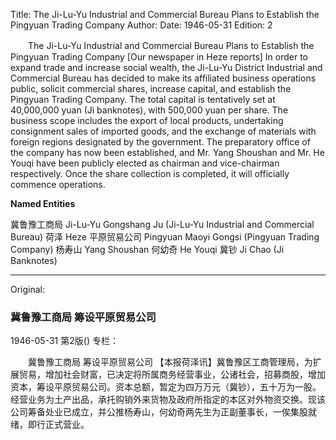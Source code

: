 Title: The Ji-Lu-Yu Industrial and Commercial Bureau Plans to Establish the Pingyuan Trading Company
Author:
Date: 1946-05-31
Edition: 2

　　The Ji-Lu-Yu Industrial and Commercial Bureau
    Plans to Establish the Pingyuan Trading Company
    [Our newspaper in Heze reports] In order to expand trade and increase social wealth, the Ji-Lu-Yu District Industrial and Commercial Bureau has decided to make its affiliated business operations public, solicit commercial shares, increase capital, and establish the Pingyuan Trading Company. The total capital is tentatively set at 40,000,000 yuan (Ji banknotes), with 500,000 yuan per share. The business scope includes the export of local products, undertaking consignment sales of imported goods, and the exchange of materials with foreign regions designated by the government. The preparatory office of the company has now been established, and Mr. Yang Shoushan and Mr. He Youqi have been publicly elected as chairman and vice-chairman respectively. Once the share collection is completed, it will officially commence operations.



**Named Entities**


冀鲁豫工商局  Ji-Lu-Yu Gongshang Ju (Ji-Lu-Yu Industrial and Commercial Bureau)
荷泽    Heze
平原贸易公司  Pingyuan Maoyi Gongsi (Pingyuan Trading Company)
杨寿山  Yang Shoushan
何幼奇  He Youqi
冀钞    Ji Chao (Ji Banknotes)



<hr /> 

Original: 


### 冀鲁豫工商局  筹设平原贸易公司

1946-05-31
第2版()
专栏：

　　冀鲁豫工商局
    筹设平原贸易公司
    【本报荷泽讯】冀鲁豫区工商管理局，为扩展贸易，增加社会财富，已决定将所属商务经营事业，公诸社会，招募商股，增加资本，筹设平原贸易公司。资本总额，暂定为四万万元（冀钞），五十万为一股。经营业务为土产出品，承托购销外来货物及政府所指定的本区对外物资交换。现该公司筹备处业已成立，并公推杨寿山，何幼奇两先生为正副董事长，一俟集股就绪，即行正式营业。
